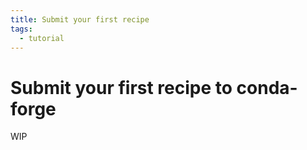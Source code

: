 ```yaml
---
title: Submit your first recipe
tags:
  - tutorial
---
```


# Submit your first recipe to conda-forge

WIP
